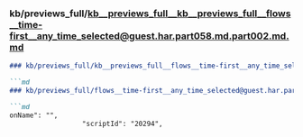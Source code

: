 ### kb/previews_full/kb__previews_full__kb__previews_full__flows__time-first__any_time_selected@guest.har.part058.md.part002.md.md

```md
### kb/previews_full/kb__previews_full__flows__time-first__any_time_selected@guest.har.part058.md.part002.md

```md
### kb/previews_full/flows__time-first__any_time_selected@guest.har.part058.md (part 002)

```md
onName": "",
                  "scriptId": "20294",
                 
```

```

```

```
